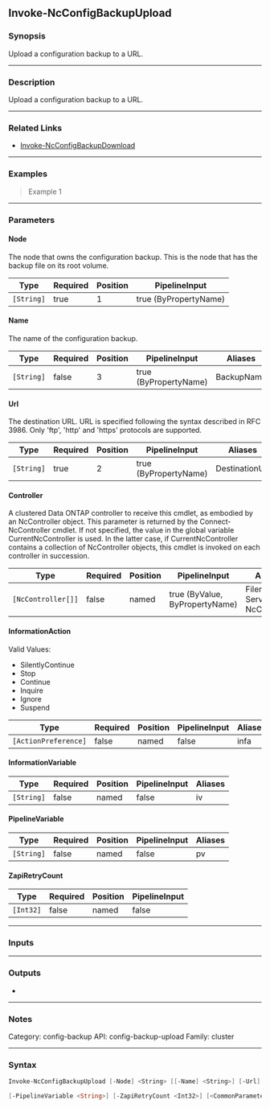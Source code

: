 Invoke-NcConfigBackupUpload
---------------------------

### Synopsis
Upload a configuration backup to a URL.

---

### Description

Upload a configuration backup to a URL.

---

### Related Links
* [Invoke-NcConfigBackupDownload](Invoke-NcConfigBackupDownload)

---

### Examples
> Example 1

---

### Parameters
#### **Node**
The node that owns the configuration backup. This is the node that has the backup file on its root volume.

|Type      |Required|Position|PipelineInput        |
|----------|--------|--------|---------------------|
|`[String]`|true    |1       |true (ByPropertyName)|

#### **Name**
The name of the configuration backup.

|Type      |Required|Position|PipelineInput        |Aliases   |
|----------|--------|--------|---------------------|----------|
|`[String]`|false   |3       |true (ByPropertyName)|BackupName|

#### **Url**
The destination URL. URL is specified following the syntax described in RFC 3986. Only 'ftp', 'http' and 'https' protocols are supported.

|Type      |Required|Position|PipelineInput        |Aliases       |
|----------|--------|--------|---------------------|--------------|
|`[String]`|true    |2       |true (ByPropertyName)|DestinationUrl|

#### **Controller**
A clustered Data ONTAP controller to receive this cmdlet, as embodied by an NcController object.  This parameter is returned by the Connect-NcController cmdlet.  If not specified, the value in the global variable CurrentNcController is used.  In the latter case, if CurrentNcController contains a collection of NcController objects, this cmdlet is invoked on each controller in succession.

|Type              |Required|Position|PipelineInput                 |Aliases                          |
|------------------|--------|--------|------------------------------|---------------------------------|
|`[NcController[]]`|false   |named   |true (ByValue, ByPropertyName)|Filer<br/>Server<br/>NcController|

#### **InformationAction**

Valid Values:

* SilentlyContinue
* Stop
* Continue
* Inquire
* Ignore
* Suspend

|Type                |Required|Position|PipelineInput|Aliases|
|--------------------|--------|--------|-------------|-------|
|`[ActionPreference]`|false   |named   |false        |infa   |

#### **InformationVariable**

|Type      |Required|Position|PipelineInput|Aliases|
|----------|--------|--------|-------------|-------|
|`[String]`|false   |named   |false        |iv     |

#### **PipelineVariable**

|Type      |Required|Position|PipelineInput|Aliases|
|----------|--------|--------|-------------|-------|
|`[String]`|false   |named   |false        |pv     |

#### **ZapiRetryCount**

|Type     |Required|Position|PipelineInput|
|---------|--------|--------|-------------|
|`[Int32]`|false   |named   |false        |

---

### Inputs

---

### Outputs
* 

---

### Notes
Category: config-backup
API: config-backup-upload
Family: cluster

---

### Syntax
```PowerShell
Invoke-NcConfigBackupUpload [-Node] <String> [[-Name] <String>] [-Url] <String> [-Controller <NcController[]>] [-InformationAction <ActionPreference>] [-InformationVariable <String>] 
```
```PowerShell
[-PipelineVariable <String>] [-ZapiRetryCount <Int32>] [<CommonParameters>]
```
